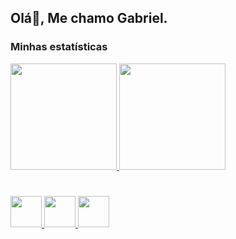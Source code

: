 ## Olá👋, Me chamo Gabriel.
### Minhas estatísticas

 <div>
  <a href="https://github.com/WillamiFerreira">
  <img height="170em" src="https://github-readme-stats.vercel.app/api?username=willamiferreira&show_icons=true&theme=dracula&include_all_commits=true&count_private=true"/>
  <img height="170em" src="https://github-readme-stats.vercel.app/api/top-langs/?username=willamiferreira&layout=compact&langs_count=16&theme=dracula"/>
</div>
 
 #
 <div>
  <img width="50px" height="50px" src="https://cdn.jsdelivr.net/gh/devicons/devicon/icons/html5/html5-original.svg"/>
  <img width="50px" height="50px" src="https://cdn.jsdelivr.net/gh/devicons/devicon/icons/css3/css3-original.svg" />
  <img width="50px" height="50px" src="https://cdn.jsdelivr.net/gh/devicons/devicon/icons/javascript/javascript-original.svg" />
 </div>
